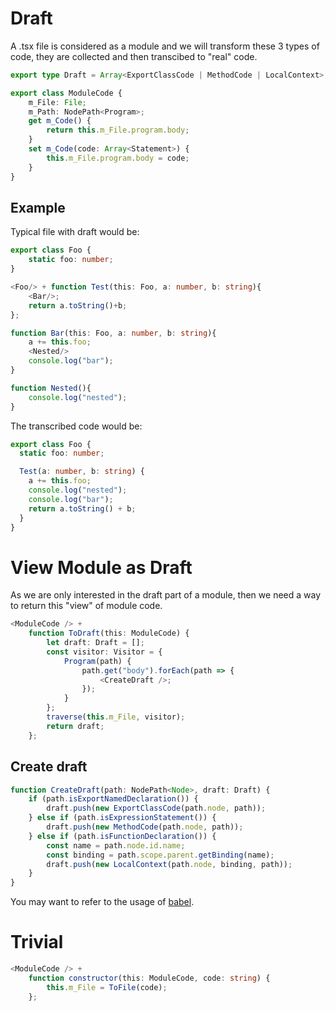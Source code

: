 # Draft

A .tsx file is considered as a module and we will transform these 3 types of code, they are collected and then transcibed to "real" code.

```typescript
export type Draft = Array<ExportClassCode | MethodCode | LocalContext>;
```

```typescript
export class ModuleCode {
    m_File: File;
    m_Path: NodePath<Program>;
    get m_Code() {
        return this.m_File.program.body;
    }
    set m_Code(code: Array<Statement>) {
        this.m_File.program.body = code;
    }
}
```

## Example

Typical file with draft would be:

```typescript
export class Foo {
    static foo: number;
}

<Foo/> + function Test(this: Foo, a: number, b: string){
    <Bar/>;
    return a.toString()+b;
};

function Bar(this: Foo, a: number, b: string){
    a += this.foo;
    <Nested/>
    console.log("bar");
}

function Nested(){
    console.log("nested");
}
```

The transcribed code would be:

```typescript
export class Foo {
  static foo: number;

  Test(a: number, b: string) {
    a += this.foo;
    console.log("nested");
    console.log("bar");
    return a.toString() + b;
  }
}
```

# View Module as Draft

As we are only interested in the draft part of a module, then we need a way to return this "view" of module code.

```typescript
<ModuleCode /> +
    function ToDraft(this: ModuleCode) {
        let draft: Draft = [];
        const visitor: Visitor = {
            Program(path) {
                path.get("body").forEach(path => {
                    <CreateDraft />;
                });
            }
        };
        traverse(this.m_File, visitor);
        return draft;
    };
```

## Create draft

```typescript
function CreateDraft(path: NodePath<Node>, draft: Draft) {
    if (path.isExportNamedDeclaration()) {
        draft.push(new ExportClassCode(path.node, path));
    } else if (path.isExpressionStatement()) {
        draft.push(new MethodCode(path.node, path));
    } else if (path.isFunctionDeclaration()) {
        const name = path.node.id.name;
        const binding = path.scope.parent.getBinding(name);
        draft.push(new LocalContext(path.node, binding, path));
    }
}
```

You may want to refer to the usage of [babel](https://github.com/jamiebuilds/babel-handbook/blob/master/translations/en/plugin-handbook.md#toc-bindings).

# Trivial

```typescript
<ModuleCode /> +
    function constructor(this: ModuleCode, code: string) {
        this.m_File = ToFile(code);
    };
```